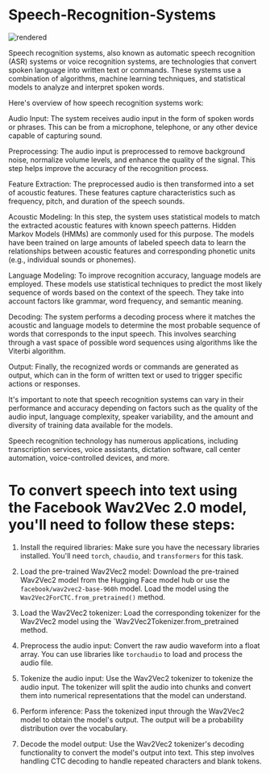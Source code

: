 # Speech-Recognition-Systems

![rendered](https://github.com/mohamedezzeldeenhassanmohamed/Speech-Recognition-System/assets/94178842/44151e80-056f-424f-b560-4413e6fe0185)

Speech recognition systems, also known as automatic speech recognition (ASR) systems or voice recognition systems, are technologies that convert spoken language into written text or commands. These systems use a combination of algorithms, machine learning techniques, and statistical models to analyze and interpret spoken words.

Here's overview of how speech recognition systems work:

Audio Input: The system receives audio input in the form of spoken words or phrases. This can be from a microphone, telephone, or any other device capable of capturing sound.

Preprocessing: The audio input is preprocessed to remove background noise, normalize volume levels, and enhance the quality of the signal. This step helps improve the accuracy of the recognition process.

Feature Extraction: The preprocessed audio is then transformed into a set of acoustic features. These features capture characteristics such as frequency, pitch, and duration of the speech sounds.

Acoustic Modeling: In this step, the system uses statistical models to match the extracted acoustic features with known speech patterns. Hidden Markov Models (HMMs) are commonly used for this purpose. The models have been trained on large amounts of labeled speech data to learn the relationships between acoustic features and corresponding phonetic units (e.g., individual sounds or phonemes).

Language Modeling: To improve recognition accuracy, language models are employed. These models use statistical techniques to predict the most likely sequence of words based on the context of the speech. They take into account factors like grammar, word frequency, and semantic meaning.

Decoding: The system performs a decoding process where it matches the acoustic and language models to determine the most probable sequence of words that corresponds to the input speech. This involves searching through a vast space of possible word sequences using algorithms like the Viterbi algorithm.

Output: Finally, the recognized words or commands are generated as output, which can in the form of written text or used to trigger specific actions or responses.

It's important to note that speech recognition systems can vary in their performance and accuracy depending on factors such as the quality of the audio input, language complexity, speaker variability, and the amount and diversity of training data available for the models.

Speech recognition technology has numerous applications, including transcription services, voice assistants, dictation software, call center automation, voice-controlled devices, and more.

# To convert speech into text using the Facebook Wav2Vec 2.0 model, you'll need to follow these steps:

1. Install the required libraries: Make sure you have the necessary libraries installed. You'll need `torch`, `chaudio`, and `transformers` for this task.

2. Load the pre-trained Wav2Vec2 model: Download the pre-trained Wav2Vec2 model from the Hugging Face model hub or use the `facebook/wav2vec2-base-960h` model. Load the model using the `Wav2Vec2ForCTC.from_pretrained()` method.

3. Load the Wav2Vec2 tokenizer: Load the corresponding tokenizer for the Wav2Vec2 model using the `Wav2Vec2Tokenizer.from_pretrained method.

4. Preprocess the audio input: Convert the raw audio waveform into a float array. You can use libraries like `torchaudio` to load and process the audio file.

5. Tokenize the audio input: Use the Wav2Vec2 tokenizer to tokenize the audio input. The tokenizer will split the audio into chunks and convert them into numerical representations that the model can understand.

6. Perform inference: Pass the tokenized input through the Wav2Vec2 model to obtain the model's output. The output will be a probability distribution over the vocabulary.

7. Decode the model output: Use the Wav2Vec2 tokenizer's decoding functionality to convert the model's output into text. This step involves handling CTC decoding to handle repeated characters and blank tokens.
